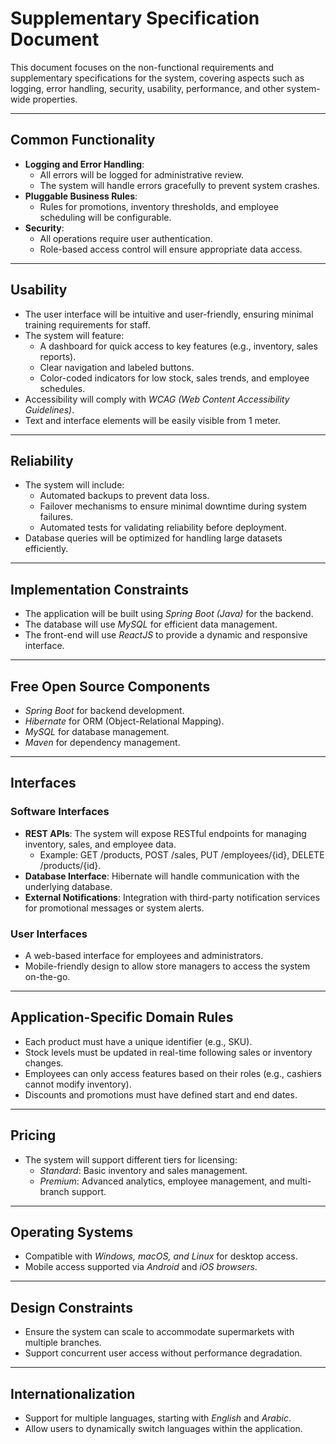 # Supplementary Specification Document&#x20;

This document focuses on the non-functional requirements and supplementary specifications for the system, covering aspects such as logging, error handling, security, usability, performance, and other system-wide properties.

---

## Common Functionality

- **Logging and Error Handling**:
  - All errors will be logged for administrative review.
  - The system will handle errors gracefully to prevent system crashes.
- **Pluggable Business Rules**:
  - Rules for promotions, inventory thresholds, and employee scheduling will be configurable.
- **Security**:
  - All operations require user authentication.
  - Role-based access control will ensure appropriate data access.

---

## Usability

- The user interface will be intuitive and user-friendly, ensuring minimal training requirements for staff.
- The system will feature:
  - A dashboard for quick access to key features (e.g., inventory, sales reports).
  - Clear navigation and labeled buttons.
  - Color-coded indicators for low stock, sales trends, and employee schedules.
- Accessibility will comply with _WCAG (Web Content Accessibility Guidelines)_.
- Text and interface elements will be easily visible from 1 meter.

---

## Reliability

- The system will include:
  - Automated backups to prevent data loss.
  - Failover mechanisms to ensure minimal downtime during system failures.
  - Automated tests for validating reliability before deployment.
- Database queries will be optimized for handling large datasets efficiently.

---

## Implementation Constraints

- The application will be built using _Spring Boot (Java)_ for the backend.
- The database will use _MySQL_ for efficient data management.
- The front-end will use _ReactJS_ to provide a dynamic and responsive interface.

---

## Free Open Source Components

- _Spring Boot_ for backend development.
- _Hibernate_ for ORM (Object-Relational Mapping).
- _MySQL_ for database management.
- _Maven_ for dependency management.

---

## Interfaces

### Software Interfaces

- **REST APIs**: The system will expose RESTful endpoints for managing inventory, sales, and employee data.
  - Example: GET /products, POST /sales, PUT /employees/{id}, DELETE /products/{id}.
- **Database Interface**: Hibernate will handle communication with the underlying database.
- **External Notifications**: Integration with third-party notification services for promotional messages or system alerts.

### User Interfaces

- A web-based interface for employees and administrators.
- Mobile-friendly design to allow store managers to access the system on-the-go.

---

## Application-Specific Domain Rules

- Each product must have a unique identifier (e.g., SKU).
- Stock levels must be updated in real-time following sales or inventory changes.
- Employees can only access features based on their roles (e.g., cashiers cannot modify inventory).
- Discounts and promotions must have defined start and end dates.

---

## Pricing

- The system will support different tiers for licensing:
  - _Standard_: Basic inventory and sales management.
  - _Premium_: Advanced analytics, employee management, and multi-branch support.

---

## Operating Systems

- Compatible with _Windows, macOS, and Linux_ for desktop access.
- Mobile access supported via _Android_ and _iOS browsers_.

---

## Design Constraints

- Ensure the system can scale to accommodate supermarkets with multiple branches.
- Support concurrent user access without performance degradation.

---

## Internationalization

- Support for multiple languages, starting with _English_ and _Arabic_.
- Allow users to dynamically switch languages within the application.

